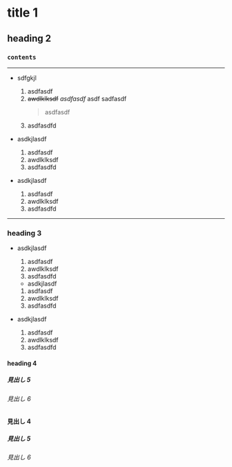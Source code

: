 # title 1

## **heading 2**

### `contents`
***
- sdfgkjl  
  1. asdfasdf
  2. ~~awdlklksdf~~  *asdfasdf*  asdf sadfasdf
        > asdfasdf
  3. asdfasdfd  

- asdkjlasdf
  1. asdfasdf
  2. awdlklksdf
  3. asdfasdfd  

- asdkjlasdf
  1. asdfasdf
  2. awdlklksdf
  3. asdfasdfd    
***
### heading 3
- asdkjlasdf
  1. asdfasdf
  2. awdlklksdf
  3. asdfasdfd    

  - asdkjlasdf
  1. asdfasdf
  2. awdlklksdf
  3. asdfasdfd   
 
- asdkjlasdf
  1. asdfasdf
  2. awdlklksdf
  3. asdfasdfd    

#### heading 4

##### 見出し 5

###### 見出し 6

#### 見出し 4

##### 見出し 5

###### 見出し 6
